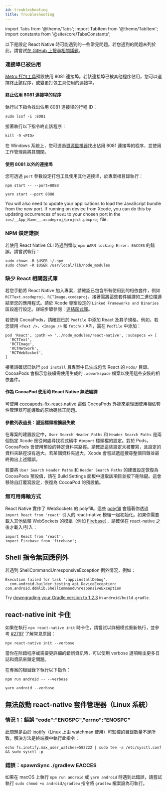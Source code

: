 ```yaml
---
id: troubleshooting
title: Troubleshooting
---
```


import Tabs from '@theme/Tabs'; import TabItem from '@theme/TabItem'; import constants from '@site/core/TabsConstants';

以下是設定 React Native 時可能遇到的一些常見問題。若您遇到的問題未列於此，請嘗試[在 GitHub 上搜尋相關議題](https://github.com/facebook/react-native/issues/)。

### 連接埠已被佔用

[Metro 打包工具][metro]預設使用 8081 連接埠。若該連接埠已被其他程序佔用，您可以選擇終止該程序，或變更打包工具使用的連接埠。

#### 終止佔用 8081 連接埠的程序

執行以下指令找出佔用 8081 連接埠的行程 ID：

```shell
sudo lsof -i :8081
```

接著執行以下指令終止該程序：

```shell
kill -9 <PID>
```

在 Windows 系統上，您可透過[資源監視器](https://stackoverflow.com/questions/48198/how-can-you-find-out-which-process-is-listening-on-a-port-on-windows)找出佔用 8081 連接埠的程序，並使用工作管理員將其關閉。

#### 使用 8081 以外的連接埠

您可透過 `port` 參數設定打包工具使用其他連接埠，於專案根目錄執行：

<Tabs groupId="package-manager" queryString defaultValue={constants.defaultPackageManager} values={constants.packageManagers}>
<TabItem value="npm">

```shell
npm start -- --port=8088
```

</TabItem>
<TabItem value="yarn">

```shell
yarn start --port 8088
```

</TabItem>
</Tabs>

You will also need to update your applications to load the JavaScript bundle from the new port. If running on device from Xcode, you can do this by updating occurrences of `8081` to your chosen port in the `ios/__App_Name__.xcodeproj/project.pbxproj` file.

### NPM 鎖定錯誤

若使用 React Native CLI 時遇到類似 `npm WARN locking Error: EACCES` 的錯誤，請嘗試執行：

```shell
sudo chown -R $USER ~/.npm
sudo chown -R $USER /usr/local/lib/node_modules
```

### 缺少 React 相關函式庫

若您手動將 React Native 加入專案，請確認已包含所有使用到的相依套件，例如 `RCTText.xcodeproj`、`RCTImage.xcodeproj`。接著需將這些套件編譯的二進位檔連結至您的應用程式。請於 Xcode 專案設定的 `Linked Frameworks and Binaries` 區段進行設定。詳細步驟參閱：[連結函式庫](linking-libraries-ios.md#content)。

若使用 CocoaPods，請確認已於 `Podfile` 中添加 React 及其子規格。例如，若您使用 `<Text />`、`<Image />` 和 `fetch()` API，需在 `Podfile` 中添加：

```
pod 'React', :path => '../node_modules/react-native', :subspecs => [
  'RCTText',
  'RCTImage',
  'RCTNetwork',
  'RCTWebSocket',
]
```

接著請確認已執行 `pod install` 且專案中已生成包含 React 的 `Pods/` 目錄。CocoaPods 會指示您後續需使用生成的 `.xcworkspace` 檔案以使用這些安裝的相依套件。

#### 作為 CocoaPod 使用時 React Native 無法編譯

可使用 [cocoapods-fix-react-native](https://github.com/orta/cocoapods-fix-react-native) 這個 CocoaPods 外掛來處理因使用相依套件管理器可能導致的原始碼修正問題。

#### 參數列表過長：遞迴標頭檔擴展失敗

在專案的建置設定中，`User Search Header Paths` 和 `Header Search Paths` 是兩個指定 Xcode 應從何處尋找程式碼中 `#import` 標頭檔的設定。對於 Pods，CocoaPods 會使用預設的特定資料夾路徑。請確認這些設定未被覆寫，且設定的資料夾路徑沒有過大。若某個資料夾過大，Xcode 會嘗試遞迴搜尋整個目錄並最終拋出上述錯誤。

若要將 `User Search Header Paths` 和 `Header Search Paths` 的建置設定恢復為 CocoaPods 預設值，請在 Build Settings 面板中選取該項目並按下刪除鍵。這會移除自訂覆寫設定，恢復為 CocoaPod 的預設值。

### 無可用傳輸方式

React Native 實作了 WebSockets 的 polyfill。這些 [polyfill](https://github.com/facebook/react-native/blob/main/packages/react-native/Libraries/Core/InitializeCore.js) 會隨著你透過 `import React from 'react'` 引入的 react-native 模組一起初始化。如果你需要載入其他依賴 WebSockets 的模組（例如 [Firebase](https://github.com/facebook/react-native/issues/3645)），請確保在 react-native 之後才載入/引入：

```
import React from 'react';
import Firebase from 'firebase';
```

## Shell 指令無回應例外

若遇到 ShellCommandUnresponsiveException 例外情況，例如：

```
Execution failed for task ':app:installDebug'.
  com.android.builder.testing.api.DeviceException: com.android.ddmlib.ShellCommandUnresponsiveException
```

Try [downgrading your Gradle version to 1.2.3](https://github.com/facebook/react-native/issues/2720) in `android/build.gradle`.

## react-native init 卡住

如果在執行 `npx react-native init` 時卡住，請嘗試以詳細模式重新執行，並參考 [#2797](https://github.com/facebook/react-native/issues/2797) 了解常見原因：

```shell
npx react-native init --verbose
```

當你在除錯程序或需要更詳細的錯誤資訊時，可以使用 verbose 選項輸出更多日誌和資訊來鎖定問題。

在專案的根目錄下執行以下指令：

<Tabs groupId="package-manager" queryString defaultValue={constants.defaultPackageManager} values={constants.packageManagers}>
<TabItem value="npm">

```shell
npm run android -- --verbose
```

</TabItem>
<TabItem value="yarn">

```shell
yarn android --verbose
```

</TabItem>
</Tabs>

## 無法啟動 react-native 套件管理器（Linux 系統）

### 情況 1：錯誤 "code":"ENOSPC","errno":"ENOSPC"

此問題是由於 [inotify](https://github.com/guard/listen/wiki/Increasing-the-amount-of-inotify-watchers)（Linux 上由 watchman 使用）可監控的目錄數量不足所致。解決方法是終端機中執行此指令：

```shell
echo fs.inotify.max_user_watches=582222 | sudo tee -a /etc/sysctl.conf && sudo sysctl -p
```

### 錯誤：spawnSync ./gradlew EACCES

如果在 macOS 上執行 `npm run android` 或 `yarn android` 時遇到此錯誤，請嘗試執行 `sudo chmod +x android/gradlew` 指令將 `gradlew` 檔案設為可執行。

[metro]: https://metrobundler.dev/